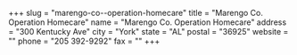 +++
slug = "marengo-co--operation-homecare"
title = "Marengo Co. Operation Homecare"
name = "Marengo Co. Operation Homecare"
address = "300 Kentucky Ave"
city = "York"
state = "AL"
postal = "36925"
website = ""
phone = "205 392-9292"
fax = ""
+++
